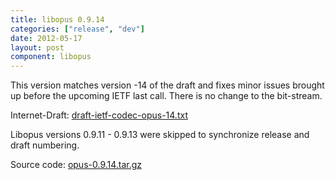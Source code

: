 ```yaml
---
title: libopus 0.9.14
categories: ["release", "dev"]
date: 2012-05-17
layout: post
component: libopus
---
```


This version matches version -14 of the draft and fixes minor issues brought up
before the upcoming IETF last call. There is no change to the bit-stream.

Internet-Draft: [draft-ietf-codec-opus-14.txt](http://tools.ietf.org/id/draft-ietf-codec-opus-14.txt)

Libopus versions 0.9.11 - 0.9.13 were skipped to synchronize release and draft numbering.

Source code: [opus-0.9.14.tar.gz](http://downloads.xiph.org/releases/opus/opus-0.9.14.tar.gz)
